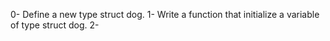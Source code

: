 0- Define a new type struct dog.
1- Write a function that initialize a variable of type struct dog.
2- 